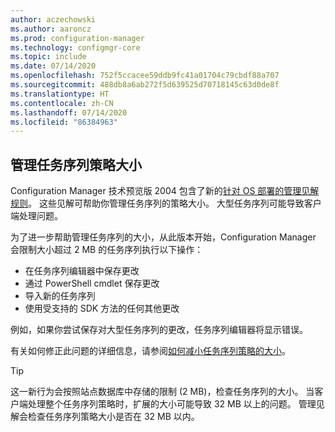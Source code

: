 ```yaml
---
author: aczechowski
ms.author: aaroncz
ms.prod: configuration-manager
ms.technology: configmgr-core
ms.topic: include
ms.date: 07/14/2020
ms.openlocfilehash: 752f5ccacee59ddb9fc41a01704c79cbdf88a707
ms.sourcegitcommit: 488db8a6ab272f5d639525d70718145c63d0de8f
ms.translationtype: HT
ms.contentlocale: zh-CN
ms.lasthandoff: 07/14/2020
ms.locfileid: "86384963"
---
```

## <a name="manage-task-sequence-policy-size"></a><a name="bkmk_tspol"></a> 管理任务序列策略大小

<!--6888853-->

Configuration Manager 技术预览版 2004 包含了新的[针对 OS 部署的管理见解规则](../../technical-preview-2004.md#bkmk_osdmi)。 这些见解可帮助你管理任务序列的策略大小。 大型任务序列可能导致客户端处理问题。

为了进一步帮助管理任务序列的大小，从此版本开始，Configuration Manager 会限制大小超过 2 MB 的任务序列执行以下操作：

- 在任务序列编辑器中保存更改
- 通过 PowerShell cmdlet 保存更改
- 导入新的任务序列
- 使用受支持的 SDK 方法的任何其他更改

例如，如果你尝试保存对大型任务序列的更改，任务序列编辑器将显示错误。

有关如何修正此问题的详细信息，请参阅[如何减小任务序列策略的大小](../../technical-preview-2004.md#how-to-reduce-the-size-of-task-sequence-policy)。

> [!TIP]
> 这一新行为会按照站点数据库中存储的限制 (2 MB)，检查任务序列的大小。 当客户端处理整个任务序列策略时，扩展的大小可能导致 32 MB 以上的问题。 管理见解会检查任务序列策略大小是否在 32 MB 以内。
